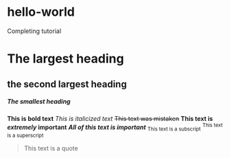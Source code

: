 # hello-world
Completing tutorial

# The largest heading
## the second largest heading
##### The smallest heading

**This is bold text**
*This is italicized text*
~~This text was mistaken~~
**This text is _extremely_ important**
***All of this text is important***
<sub>This text is a subscript</sub>
<sup>This text is a superscript</sup>

> This text is a quote
